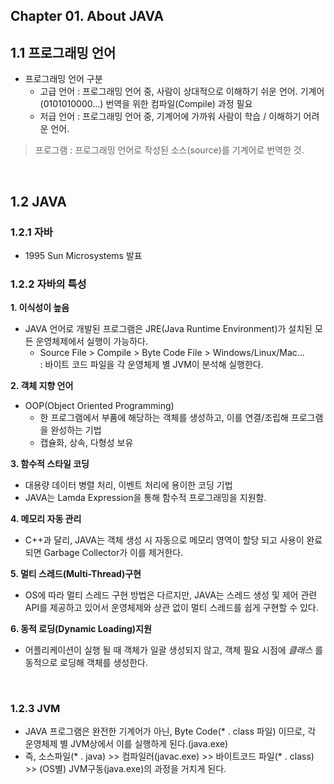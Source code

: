 ## Chapter 01. About JAVA

## 1.1 프로그래밍 언어
* 프로그래밍 언어 구분 <br>
    * 고급 언어 : 프로그래밍 언어 중, 사람이 상대적으로 이해하기 쉬운 언어. 기계어(0101010000...) 번역을 위한 컴파일(Compile) 과정 필요
    * 저급 언어 : 프로그래밍 언어 중, 기계어에 가까워 사람이 학습 / 이해하기 어려운 언어.


> 프로그램 : 프로그래밍 언어로 작성된 소스(source)를 기계어로 번역한 것.

<br>

## 1.2 JAVA
### 1.2.1 자바
* 1995 Sun Microsystems 발표<br>

### 1.2.2 자바의 특성
**1. 이식성이 높음**
  * JAVA 언어로 개발된 프로그램은 JRE(Java Runtime Environment)가 설치된 모든 운영체제에서 실행이 가능하다.
    * Source File > Compile > Byte Code File > Windows/Linux/Mac...<br>
    : 바이트 코드 파일을 각 운영체제 별 JVM이 분석해 실행한다.

**2. 객체 지향 언어**
  * OOP(Object Oriented Programming)
    * 한 프로그램에서 부품에 해당하는 객체를 생성하고, 이를 연결/조립해 프로그램을 완성하는 기법
    * 캡슐화, 상속, 다형성 보유

**3. 함수적 스타일 코딩**
  * 대용량 데이터 병렬 처리, 이벤트 처리에 용이한 코딩 기법
  * JAVA는 Lamda Expression을 통해 함수적 프로그래밍을 지원함.

**4. 메모리 자동 관리**
  * C++과 달리, JAVA는 객체 생성 시 자동으로 메모리 영역이 할당 되고 사용이 완료되면 Garbage Collector가 이를 제거한다.

**5. 멀티 스레드(Multi-Thread)구현**
  * OS에 따라 멀티 스레드 구현 방법은 다르지만, JAVA는 스레드 생성 및 제어 관련 API를 제공하고 있어서 운영체제와 상관 없이 멀티 스레드를 쉽게 구현할 수 있다.

**6. 동적 로딩(Dynamic Loading)지원**
  * 어플리케이션이 실행 될 때 객체가 일괄 생성되지 않고, 객체 필요 시점에 *클래스* 를 동적으로 로딩해 객체를 생성한다.<br>
  <br>

### 1.2.3 JVM
  * JAVA 프로그램은 완전한 기계어가 아닌, Byte Code(* . class 파일) 이므로, 각 운영체제 별 JVM상에서 이를 실행하게 된다.(java.exe)
  * 즉, 소스파일(* . java) >> 컴파일러(javac.exe) >> 바이트코드 파일(* . class) >> (OS별) JVM구동(java.exe)의 과정을 거치게 된다.
